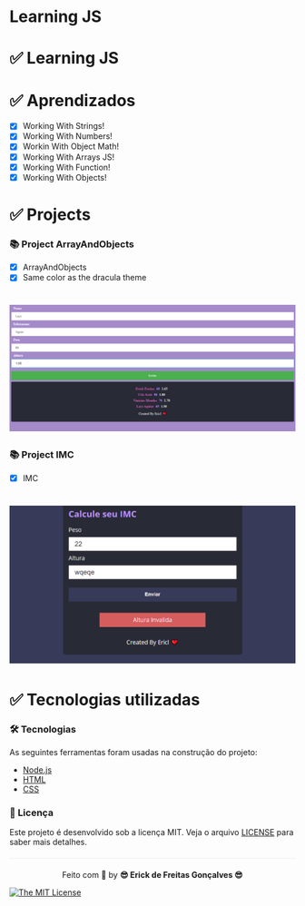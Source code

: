 # Learning JS 
  

 # ✅ Learning JS 
 
  

#  ✅ Aprendizados

- [x] Working With Strings!
- [x] Working With Numbers!
- [x] Workin With Object Math!
- [x] Working With Arrays JS!
- [x] Working With Function!
- [x] Working With Objects!

# ✅ Projects

### 📚 Project ArrayAndObjects

- [x] ArrayAndObjects
- [x] Same color as the dracula theme 

<h1 align="center">
  <img src=assets/ArrayAndObjects.png />
</h1>

### 📚 Project IMC

- [x] IMC
<h1 align="center">
  <img src=assets/IMC.png />
</h1>

# ✅ Tecnologias utilizadas

### 🛠 Tecnologias

As seguintes ferramentas foram usadas na construção do projeto:


- [Node.js](https://nodejs.org/en/)
- [HTML](https://developer.mozilla.org/pt-BR/docs/Web/HTML)
- [CSS](https://www.w3schools.com/css/css_intro.asp)

         

### :memo: Licença

Este projeto é desenvolvido sob a licença MIT. Veja o arquivo [LICENSE](LICENSE.md) para saber mais detalhes.

<p align="center" style="margin-top: 20px; border-top: 1px solid #eee; padding-top: 20px;">Feito com 💙 by <strong>  😎 Erick de Freitas Gonçalves 😎 </strong> </p>

 
[![The MIT License](https://img.shields.io/badge/license-MIT-green.svg?style=flat-square)](http://github.com/jvictorfarias/gobarber/LICENSE.md)

